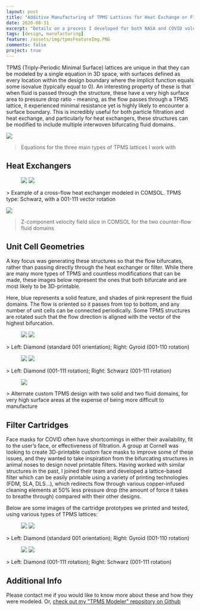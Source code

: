```yaml
---
layout: post
title: "Additive Manufacturing of TPMS Lattices for Heat Exchange or Filtration"
date: 2020-08-31
excerpt: "Details on a process I developed for both NASA and COVID volunteering"
tags: [design, manufacturing]
feature: /assets/img/tpmsFeatureImg.PNG
comments: false
project: true
---
```


TPMS (Triply-Periodic Minimal Surface) lattices are unique in that they can be modeled by a single equation in 3D space, with surfaces defined as every location within the design boundary where the implicit function equals some isovalue (typically equal to 0). An interesting property of these is that when fluid is passed through the structure, these have a very high surface area to pressure drop ratio - meaning, as the flow passes through a TPMS lattice, it experienced minimal resistance yet is highly likely to encounter a surface boundary. This is incredibly useful for both particle filtration and heat exchange, and particularly for heat exchangers, these structures can be modified to include multiple interwoven bifurcating fluid domains. 

<a href="/assets/img/tpms/eqns.png"><img src="/assets/img/tpms/eqns.png"></a>
> Equations for the three main types of TPMS lattices I work with

## Heat Exchangers

<figure class="half">
    <a href="/assets/img/tpms/hx.png"><img src="/assets/img/tpms/hx.png"></a>
    <a href="/assets/img/tpms/anim.gif"><img src="/assets/img/tpms/anim.gif"></a>
</figure>
> Example of a cross-flow heat exchanger modeled in COMSOL. TPMS type: Schwarz, with a 001-111 vector rotation

<a href="/assets/img/tpms/vfield.png"><img src="/assets/img/tpms/vfield.png"></a>
> Z-component velocity field slice in COMSOL for the two counter-flow fluid domains

## Unit Cell Geometries

A key focus was generating these structures so that the flow bifurcates, rather than passing directly through the heat exchanger or filter. While there are many more types of TPMS and countless modifications that can be made, these images below represent the ones that both bifurcate and are most likely to be 3D-printable. 

Here, blue represents a solid feature, and shades of pink represent the fluid domains. The flow is oriented so it passes from top to bottom, and any number of unit cells can be connected periodically. Some TPMS structures are rotated such that the flow direction is aligned with the vector of the highest bifurcation.

<figure class="half">
    <a href="/assets/img/tpms/d001.png"><img src="/assets/img/tpms/d001.png"></a>
    <a href="/assets/img/tpms/g110.png"><img src="/assets/img/tpms/g110.png"></a>
</figure>
> Left: Diamond (standard 001 orientation); Right: Gyroid (001-110 rotation)

<figure class="half">
    <a href="/assets/img/tpms/d111.png"><img src="/assets/img/tpms/d111.png"></a>
    <a href="/assets/img/tpms/s111.png"><img src="/assets/img/tpms/s111.png"></a>
</figure>
> Left: Diamond (001-111 rotation); Right: Schwarz (001-111 rotation)

<figure class="half">
    <a href="/assets/img/tpms/alt.png"><img src="/assets/img/tpms/alt.png"></a>
</figure>
> Alternate custom TPMS design with two solid and two fluid domains, for very high surface areas at the expense of being more difficult to manufacture

## Filter Cartridges

Face masks for COVID often have shortcomings in either their availability, fit to the user’s face, or effectiveness of filtration. A group at Cornell was looking to create 3D-printable custom face masks to improve some of these issues, and they wanted to take inspiration from the bifurcating structures in animal noses to design novel printable filters. Having worked with similar structures in the past, I joined their team and developed a lattice-based filter which can be easily printable using a variety of printing technologies (FDM, SLA, DLS…), which redirects flow through various copper-infused cleaning elements at 50% less pressure drop (the amount of force it takes to breathe through) compared with their other designs.

Below are some images of the cartridge prototypes we printed and tested, using various types of TPMS lattices:

<figure class="half">
    <a href="/assets/img/tpms/d001filter.png"><img src="/assets/img/tpms/d001filter.png"></a>
    <a href="/assets/img/tpms/g110filter.png"><img src="/assets/img/tpms/g110filter.png"></a>
</figure>
> Left: Diamond (standard 001 orientation); Right: Gyroid (001-110 rotation)

<figure class="half">
    <a href="/assets/img/tpms/d111filter.png"><img src="/assets/img/tpms/d111filter.png"></a>
    <a href="/assets/img/tpms/s111filter.png"><img src="/assets/img/tpms/s111filter.png"></a>
</figure>
> Left: Diamond (001-111 rotation); Right: Schwarz (001-111 rotation)

## Additional Info

Please contact me if you would like to know more about these and how they were modeled. Or, <a href="https://github.com/danielpmorton/TPMS-Modeler">check out my "TPMS Modeler" repository on Github</a>
